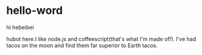 # hello-word

hi hebeibei

hubot here.I like node.js and coffeescript(that's what I'm made of!).
I've had tacos on the moon and find them far superior to Earth tacos.
